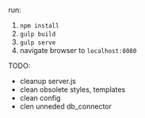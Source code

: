 run:  
1) `npm install`  
2) `gulp build`  
3) `gulp serve`  
4) navigate browser to `localhost:8080`

TODO:
- cleanup server.js
- clean obsolete styles, templates
- clean config
- clen unneded db_connector
